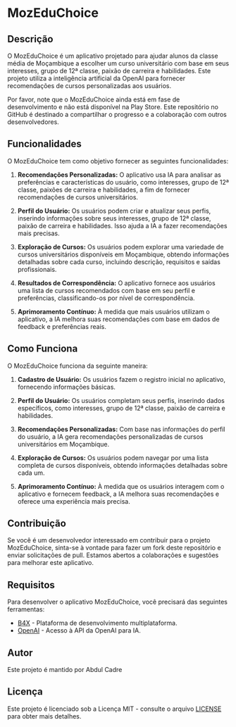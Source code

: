 # MozEduChoice

## Descrição

O MozEduChoice é um aplicativo projetado para ajudar alunos da classe média de Moçambique a escolher um curso universitário com base em seus interesses, grupo de 12ª classe, paixão de carreira e habilidades. Este projeto utiliza a inteligência artificial da OpenAI para fornecer recomendações de cursos personalizadas aos usuários.

Por favor, note que o MozEduChoice ainda está em fase de desenvolvimento e não está disponível na Play Store. Este repositório no GitHub é destinado a compartilhar o progresso e a colaboração com outros desenvolvedores.

## Funcionalidades

O MozEduChoice tem como objetivo fornecer as seguintes funcionalidades:

1. **Recomendações Personalizadas:** O aplicativo usa IA para analisar as preferências e características do usuário, como interesses, grupo de 12ª classe, paixões de carreira e habilidades, a fim de fornecer recomendações de cursos universitários.

2. **Perfil do Usuário:** Os usuários podem criar e atualizar seus perfis, inserindo informações sobre seus interesses, grupo de 12ª classe, paixão de carreira e habilidades. Isso ajuda a IA a fazer recomendações mais precisas.

3. **Exploração de Cursos:** Os usuários podem explorar uma variedade de cursos universitários disponíveis em Moçambique, obtendo informações detalhadas sobre cada curso, incluindo descrição, requisitos e saídas profissionais.

4. **Resultados de Correspondência:** O aplicativo fornece aos usuários uma lista de cursos recomendados com base em seu perfil e preferências, classificando-os por nível de correspondência.

5. **Aprimoramento Contínuo:** À medida que mais usuários utilizam o aplicativo, a IA melhora suas recomendações com base em dados de feedback e preferências reais.

## Como Funciona

O MozEduChoice funciona da seguinte maneira:

1. **Cadastro de Usuário:** Os usuários fazem o registro inicial no aplicativo, fornecendo informações básicas.

2. **Perfil do Usuário:** Os usuários completam seus perfis, inserindo dados específicos, como interesses, grupo de 12ª classe, paixão de carreira e habilidades.

3. **Recomendações Personalizadas:** Com base nas informações do perfil do usuário, a IA gera recomendações personalizadas de cursos universitários em Moçambique.

4. **Exploração de Cursos:** Os usuários podem navegar por uma lista completa de cursos disponíveis, obtendo informações detalhadas sobre cada um.

5. **Aprimoramento Contínuo:** À medida que os usuários interagem com o aplicativo e fornecem feedback, a IA melhora suas recomendações e oferece uma experiência mais precisa.

## Contribuição

Se você é um desenvolvedor interessado em contribuir para o projeto MozEduChoice, sinta-se à vontade para fazer um fork deste repositório e enviar solicitações de pull. Estamos abertos a colaborações e sugestões para melhorar este aplicativo.

## Requisitos

Para desenvolver o aplicativo MozEduChoice, você precisará das seguintes ferramentas:

- [B4X](https://www.b4x.com/) - Plataforma de desenvolvimento multiplataforma.
- [OpenAI](https://beta.openai.com/signup/) - Acesso à API da OpenAI para IA.

## Autor

Este projeto é mantido por Abdul Cadre
## Licença

Este projeto é licenciado sob a Licença MIT - consulte o arquivo [LICENSE](LICENSE) para obter mais detalhes.
